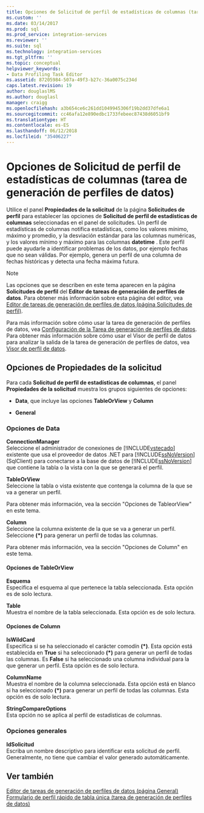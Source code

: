 ```yaml
---
title: Opciones de Solicitud de perfil de estadísticas de columnas (tarea de generación de perfiles de datos) | Microsoft Docs
ms.custom: ''
ms.date: 03/14/2017
ms.prod: sql
ms.prod_service: integration-services
ms.reviewer: ''
ms.suite: sql
ms.technology: integration-services
ms.tgt_pltfrm: ''
ms.topic: conceptual
helpviewer_keywords:
- Data Profiling Task Editor
ms.assetid: 87205984-507a-49f3-b27c-36a0075c234d
caps.latest.revision: 19
author: douglaslMS
ms.author: douglasl
manager: craigg
ms.openlocfilehash: a3b654ce6c261dd1049945306f19b2dd37dfe6a1
ms.sourcegitcommit: cc46afa12e890edbc1733febeec87438d6051bf9
ms.translationtype: HT
ms.contentlocale: es-ES
ms.lasthandoff: 06/12/2018
ms.locfileid: "35406227"
---
```

# <a name="column-statistics-profile-request-options-data-profiling-task"></a>Opciones de Solicitud de perfil de estadísticas de columnas (tarea de generación de perfiles de datos)
  Utilice el panel **Propiedades de la solicitud** de la página **Solicitudes de perfil** para establecer las opciones de **Solicitud de perfil de estadísticas de columnas** seleccionadas en el panel de solicitudes. Un perfil de estadísticas de columnas notifica estadísticas, como los valores mínimo, máximo y promedio, y la desviación estándar para las columnas numéricas, y los valores mínimo y máximo para las columnas **datetime** . Este perfil puede ayudarle a identificar problemas de los datos, por ejemplo fechas que no sean válidas. Por ejemplo, genera un perfil de una columna de fechas históricas y detecta una fecha máxima futura.  
  
> [!NOTE]  
>  Las opciones que se describen en este tema aparecen en la página **Solicitudes de perfil** del **Editor de tareas de generación de perfiles de datos**. Para obtener más información sobre esta página del editor, vea [Editor de tareas de generación de perfiles de datos &#40;página Solicitudes de perfil&#41;](../../integration-services/control-flow/data-profiling-task-editor-profile-requests-page.md).  
  
 Para más información sobre cómo usar la tarea de generación de perfiles de datos, vea [Configuración de la Tarea de generación de perfiles de datos](../../integration-services/control-flow/setup-of-the-data-profiling-task.md). Para obtener más información sobre cómo usar el Visor de perfil de datos para analizar la salida de la tarea de generación de perfiles de datos, vea [Visor de perfil de datos](../../integration-services/control-flow/data-profile-viewer.md).  
  
## <a name="request-properties-options"></a>Opciones de Propiedades de la solicitud  
 Para cada **Solicitud de perfil de estadísticas de columnas**, el panel **Propiedades de la solicitud** muestra los grupos siguientes de opciones:  
  
-   **Data**, que incluye las opciones **TableOrView** y **Column**  
  
-   **General**  
  
### <a name="data-options"></a>Opciones de Data  
 **ConnectionManager**  
 Seleccione el administrador de conexiones de [!INCLUDE[vstecado](../../includes/vstecado-md.md)] existente que usa el proveedor de datos .NET para [!INCLUDE[ssNoVersion](../../includes/ssnoversion-md.md)] (SqlClient) para conectarse a la base de datos de [!INCLUDE[ssNoVersion](../../includes/ssnoversion-md.md)] que contiene la tabla o la vista con la que se generará el perfil.  
  
 **TableOrView**  
 Seleccione la tabla o vista existente que contenga la columna de la que se va a generar un perfil.  
  
 Para obtener más información, vea la sección "Opciones de TableorView" en este tema.  
  
 **Column**  
 Seleccione la columna existente de la que se va a generar un perfil. Seleccione **(\*)** para generar un perfil de todas las columnas.  
  
 Para obtener más información, vea la sección "Opciones de Column" en este tema.  
  
#### <a name="tableorview-options"></a>Opciones de TableOrView  
 **Esquema**  
 Especifica el esquema al que pertenece la tabla seleccionada. Esta opción es de solo lectura.  
  
 **Table**  
 Muestra el nombre de la tabla seleccionada. Esta opción es de solo lectura.  
  
#### <a name="column-options"></a>Opciones de Column  
 **IsWildCard**  
 Especifica si se ha seleccionado el carácter comodín **(\*)**. Esta opción está establecida en **True** si ha seleccionado **(\*)** para generar un perfil de todas las columnas. Es **False** si ha seleccionado una columna individual para la que generar un perfil. Esta opción es de solo lectura.  
  
 **ColumnName**  
 Muestra el nombre de la columna seleccionada. Esta opción está en blanco si ha seleccionado **(\*)** para generar un perfil de todas las columnas. Esta opción es de solo lectura.  
  
 **StringCompareOptions**  
 Esta opción no se aplica al perfil de estadísticas de columnas.  
  
### <a name="general-options"></a>Opciones generales  
 **IdSolicitud**  
 Escriba un nombre descriptivo para identificar esta solicitud de perfil. Generalmente, no tiene que cambiar el valor generado automáticamente.  
  
## <a name="see-also"></a>Ver también  
 [Editor de tareas de generación de perfiles de datos &#40;página General&#41;](../../integration-services/control-flow/data-profiling-task-editor-general-page.md)   
 [Formulario de perfil rápido de tabla única &#40;tarea de generación de perfiles de datos&#41;](../../integration-services/control-flow/single-table-quick-profile-form-data-profiling-task.md)  
  
  
